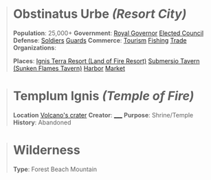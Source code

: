  ># Obstinatus Urbe _(Resort City)_
 >**Population**: 25,000+
 >**Government**:
 >    [Royal Governor]()
 >    [Elected Council]()
 >**Defense**:
 >    [Soldiers]()
 >    [Guards]()
 >**Commerce**:
 >    [Tourism]()
 >    [Fishing]()
 >    [Trade]()
 >**Organizations**:
 >
 >**Places**:
 >    [Ignis Terra Resort (Land of Fire Resort)](../supporting%20documents/maps/volcano_resort.png)
 >    [Submersio Tavern (Sunken Flames Tavern)](../supporting%20documents/maps/volcano_tavern.png)
 >    [Harbor](../supporting%20documents/maps/volcano_harbor.png)
 >    [Market](../supporting%20documents/Shopping.md)

 ># Templum Ignis _(Temple of Fire)_
 >**Location** [Volcano's crater]()
 >**Creator**: [___]()
 >**Purpose**: Shrine/Temple
 >**History**: Abandoned

># Wilderness
>**Type**: 
>    Forest
>    Beach
>    Mountain